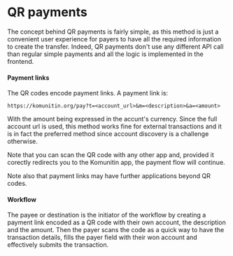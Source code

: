 # QR payments

The concept behind QR payments is fairly simple, as this method is just a convenient user experience for payers to have all the required information to create the transfer. Indeed, QR payments don't use any different API call than regular simple payments and all the logic is implemented in the frontend.

#### Payment links

The QR codes encode payment links. A payment link is:

```
https://komunitin.org/pay?t=<account_url>&m=<description>&a=<amount>
```

With the amount being expressed in the accunt's currency. Since the full account url is used, this method works fine for external transactions and it is in fact the preferred method since account discovery is a challenge otherwise.

Note that you can scan the QR code with any other app and, provided it corectly redirects you to the Komunitin app, the payment flow will continue.

Note also that payment links may have further applications beyond QR codes.

#### Workflow

The payee or destination is the initiator of the workflow by creating a payment link encoded as a QR code with their own account, the description and the amount. Then the payer scans the code as a quick way to have the transaction details, fills the payer field with their won account and effectively submits the transaction.
